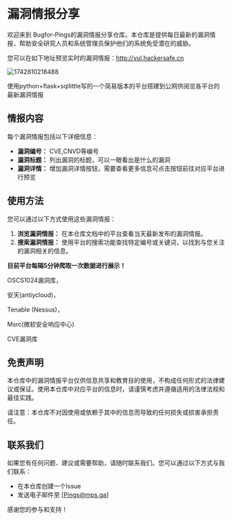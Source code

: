 # 漏洞情报分享

欢迎来到 Bugfor-Pings的漏洞情报分享仓库。本仓库是提供每日最新的漏洞情报，帮助安全研究人员和系统管理员保护他们的系统免受潜在的威胁。

您可以在如下地址预览实时的漏洞情报：http://vul.hackersafe.cn

![1742810218488](https://github.com/user-attachments/assets/46712498-0a58-4f39-bf11-fe789dad7015)

使用python+flask+sqllittle写的一个简易版本的平台搭建到公网供阅览各平台的最新漏洞情报

## 情报内容

每个漏洞情报包括以下详细信息：

- **漏洞编号：** CVE,CNVD等编号
- **漏洞标题：** 列出漏洞的标题，可以一眼看出是什么的漏洞
- **漏洞详情：** 增加漏洞详情按钮，需要查看更多信息可点击按钮前往对应平台进行预览


## 使用方法

您可以通过以下方式使用这些漏洞情报：

1. **浏览漏洞情报：** 在本仓库文档中的平台查看当天最新发布的漏洞情报。
2. **搜索漏洞情报：** 使用平台的搜索功能查找特定编号或关键词，以找到与您关注的漏洞相关的信息。

**目前平台每隔5分钟爬取一次数据进行展示！**

OSCS1024漏洞库，

安天(antiycloud)，

Tenable (Nessus)，

Msrc(微软安全响应中心)

CVE漏洞库 



## 免责声明

本仓库中的漏洞情报平台仅供信息共享和教育目的使用，不构成任何形式的法律建议或保证。使用本仓库中对应平台的信息时，请谨慎考虑并遵循适用的法律法规和最佳实践。

请注意：本仓库不对因使用或依赖于其中的信息而导致的任何损失或损害承担责任。


## 联系我们

如果您有任何问题、建议或需要帮助，请随时联系我们。您可以通过以下方式与我们联系：

- 在本仓库创建一个Issue
- 发送电子邮件至 [Pings@mps.ga]

感谢您的参与和支持！








